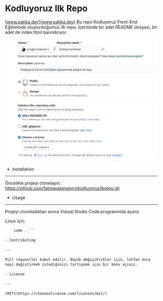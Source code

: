 # Kodluyoruz Ilk Repo
[www.patika.dev](www.patika.dev)
Bu repo Kodluyoruz Front-End Eğitiminde oluşturduğumuz ilk repo. İçerisinde bir adet README dosyası, bir adet de index.html barındırıyor.

![Kodluyoruz Logo](https://github.com/Kodluyoruz/taskforce/blob/main/git/odev1/figures/github.png?raw=true)

- Installation

---

Öncelikle projeyi clonelayın.
` https://github.com/fatmavatansevrr/kodluyoruzilkrepo.git
- Usage

---

Projeyi cloneladıktan sonra Visiual Studio Code programında açınız.

Linux için:
``` cd kodluyoruzilkrepo
    code . ```

- Contributing

---

Pull requestler kabul edilir. Büyük değişiklikler için, lütfen önce neyi değiştirmek istediğinizi tartışmak için bir konu açınız.

- License

---

[MIT](https://choosealicense.com/licenses/mit/)

